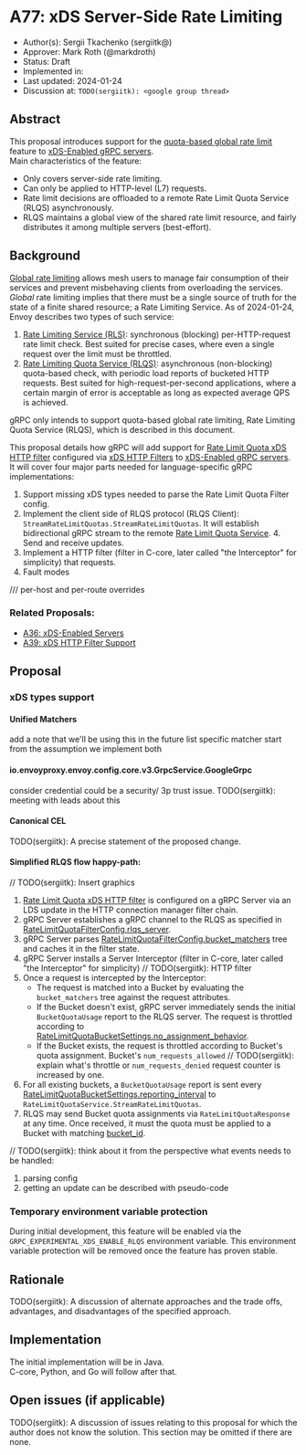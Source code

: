 A77: xDS Server-Side Rate Limiting
======

* Author(s): Sergii Tkachenko (sergiitk@)
* Approver: Mark Roth (@markdroth)
* Status: Draft
* Implemented in:
* Last updated: 2024-01-24
* Discussion at: `TODO(sergiitk): <google group thread>`

## Abstract

This proposal introduces support for the
[quota-based global rate limit](https://www.envoyproxy.io/docs/envoy/latest/configuration/http/http_filters/rate_limit_quota_filter)
feature to [xDS-Enabled gRPC servers][A36].\
Main characteristics of the feature:

* Only covers server-side rate limiting.
* Can only be applied to HTTP-level (L7) requests.
* Rate limit decisions are offloaded to a remote Rate Limit Quota Service (RLQS)
  asynchronously.
* RLQS maintains a global view of the shared rate limit resource, and fairly
  distributes it among multiple servers (best-effort).

## Background

[Global rate limiting](https://www.envoyproxy.io/docs/envoy/latest/intro/arch_overview/other_features/global_rate_limiting)
allows mesh users to manage fair consumption of their services and prevent
misbehaving clients from overloading the services. *Global* rate limiting
implies that there must be a single source of truth for the state of a finite
shared resource; a Rate Limiting Service. As of 2024-01-24, Envoy describes two
types of such service:

1. [Rate Limiting Service (RLS)](https://www.envoyproxy.io/docs/envoy/latest/intro/arch_overview/other_features/global_rate_limiting#per-connection-or-per-http-request-rate-limiting):
   synchronous (blocking) per-HTTP-request rate limit check. Best suited for
   precise cases, where even a single request over the limit must be throttled.
2. [Rate Limiting Quota Service (RLQS)](https://www.envoyproxy.io/docs/envoy/latest/intro/arch_overview/other_features/global_rate_limiting#quota-based-rate-limiting):
   asynchronous (non-blocking) quota-based check, with periodic load reports of
   bucketed HTTP requests. Best suited for high-request-per-second applications,
   where a certain margin of error is acceptable as long as expected average QPS
   is achieved.

gRPC only intends to support quota-based global rate limiting, Rate Limiting
Quota Service (RLQS), which is described in this document.

This proposal details how gRPC will add support
for [Rate Limit Quota xDS HTTP filter][rate_limit_quota_filter]
configured via [xDS HTTP Filters][A39] to [xDS-Enabled gRPC servers][A36]. It
will cover four major parts needed for language-specific gRPC implementations:

1. Support missing xDS types needed to parse the Rate Limit Quota Filter config.
2. Implement the client side of RLQS protocol (RLQS
   Client): `StreamRateLimitQuotas.StreamRateLimitQuotas`. It will establish
   bidirectional gRPC stream to the remote [Rate Limit Quota Service][rlqs].
   4. Send and receive updates. 
3. Implement a HTTP filter (filter in C-core, later called
   "the Interceptor" for simplicity) that requests.
5. Fault modes


/// per-host and per-route overrides

### Related Proposals:

* [A36: xDS-Enabled Servers][A36]
* [A39: xDS HTTP Filter Support][A39]

[A36]: A36-xds-for-servers.md

[A39]: A39-xds-http-filters.md

## Proposal

### xDS types support
#### Unified Matchers
add a note that we'll be using this in the future
list specific matcher
start from the assumption we implement both

#### io.envoyproxy.envoy.config.core.v3.GrpcService.GoogleGrpc
consider credential could be a security/ 3p trust issue.
TODO(sergiitk): meeting with leads about this
#### Canonical CEL

TODO(sergiitk): A precise statement of the proposed change.

#### Simplified RLQS flow happy-path:

// TODO(sergiitk): Insert graphics

1. [Rate Limit Quota xDS HTTP filter][rate_limit_quota_filter]
   is configured on a gRPC Server via an LDS update in the HTTP connection
   manager filter chain.
2. gRPC Server establishes a gRPC channel to the RLQS as specified
   in [RateLimitQuotaFilterConfig.rlqs_server].
3. gRPC Server parses [RateLimitQuotaFilterConfig.bucket_matchers] tree and
   caches it in the filter state.
4. gRPC Server installs a Server Interceptor (filter in C-core, later called
   "the Interceptor" for simplicity) // TODO(sergiitk): HTTP filter
5. Once a request is intercepted by the Interceptor:
    - The request is matched into a Bucket by evaluating the `bucket_matchers`
      tree against the request attributes.
    - If the Bucket doesn't exist, gRPC server immediately sends the
      initial `BucketQuotaUsage` report to the RLQS server. The request is
      throttled according
      to [RateLimitQuotaBucketSettings.no_assignment_behavior].
    - If the Bucket exists, the request is throttled according to Bucket's quota
      assignment. Bucket's `num_requests_allowed` // TODO(sergiitk): explain what's throttle
      or `num_requests_denied` request counter is increased by one.
6. For all existing buckets, a `BucketQuotaUsage` report is sent
   every [RateLimitQuotaBucketSettings.reporting_interval]
   to `RateLimitQuotaService.StreamRateLimitQuotas`.
7. RLQS may send Bucket quota assignments via `RateLimitQuotaResponse` at any
   time. Once received, it must the quota must be applied to a Bucket with
   matching [bucket_id].


// TODO(sergiitk): think about it from the perspective what events needs to be handled:
1. parsing config
2. getting an update
can be described with pseudo-code

### Temporary environment variable protection

During initial development, this feature will be enabled via the
`GRPC_EXPERIMENTAL_XDS_ENABLE_RLQS` environment variable. This environment
variable protection will be removed once the feature has proven stable.

## Rationale

TODO(sergiitk): A discussion of alternate approaches and the trade offs,
advantages, and disadvantages of the specified approach.

## Implementation

The initial implementation will be in Java.\
C-core, Python, and Go will follow after that.

## Open issues (if applicable)

TODO(sergiitk): A discussion of issues relating to this proposal for which the
author does not know the solution. This section may be omitted if there are
none.

<!-- Reference links -->

[rate_limit_quota_filter]: https://www.envoyproxy.io/docs/envoy/latest/configuration/http/http_filters/rate_limit_quota_filter

[RateLimitQuotaBucketSettings.domain]: https://www.envoyproxy.io/docs/envoy/latest/api-v3/extensions/filters/http/rate_limit_quota/v3/rate_limit_quota.proto.html#envoy-v3-api-field-extensions-filters-http-rate-limit-quota-v3-ratelimitquotafilterconfig-domain

[RateLimitQuotaBucketSettings.no_assignment_behavior]: https://www.envoyproxy.io/docs/envoy/latest/api-v3/extensions/filters/http/rate_limit_quota/v3/rate_limit_quota.proto#envoy-v3-api-field-extensions-filters-http-rate-limit-quota-v3-ratelimitquotabucketsettings-no-assignment-behavior

[RateLimitQuotaBucketSettings.reporting_interval]: https://www.envoyproxy.io/docs/envoy/latest/api-v3/extensions/filters/http/rate_limit_quota/v3/rate_limit_quota.proto#envoy-v3-api-field-extensions-filters-http-rate-limit-quota-v3-ratelimitquotabucketsettings-reporting-interval

[RateLimitQuotaFilterConfig.rlqs_server]: https://www.envoyproxy.io/docs/envoy/latest/api-v3/extensions/filters/http/rate_limit_quota/v3/rate_limit_quota.proto#envoy-v3-api-field-extensions-filters-http-rate-limit-quota-v3-ratelimitquotafilterconfig-rlqs-server

[RateLimitQuotaFilterConfig.bucket_matchers]: https://www.envoyproxy.io/docs/envoy/latest/api-v3/extensions/filters/http/rate_limit_quota/v3/rate_limit_quota.proto#envoy-v3-api-field-extensions-filters-http-rate-limit-quota-v3-ratelimitquotafilterconfig-bucket-matchers

[bucket_id]: https://www.envoyproxy.io/docs/envoy/latest/api-v3/service/rate_limit_quota/v3/rlqs.proto#envoy-v3-api-field-service-rate-limit-quota-v3-ratelimitquotaresponse-bucketaction-bucket-id

[rlqs]: https://www.envoyproxy.io/docs/envoy/latest/api-v3/service/rate_limit_quota/v3/rlqs.proto
